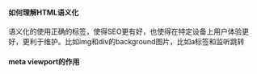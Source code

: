 #### 如何理解HTML语义化

语义化的使用正确的标签，使得SEO更有好，也使得在特定设备上用户体验更好，更利于维护。比如img和div的background图片，比如a标签和监听跳转

#### meta viewport的作用

